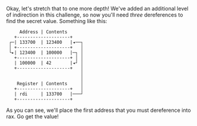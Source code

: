 Okay, let's stretch that to one more depth!
We've added an additional level of indirection in this challenge, so now you'll need *three* dereferences to find the secret value.
Something like this:

```text
     Address | Contents
   +--------------------+
 ┌─| 133700  | 123400   |◂──┐
 │ +--------------------+   │
 └▸| 123400  | 100000   |─┐ │
   +--------------------+ │ │
   | 100000  | 42       |◂┘ │
   +--------------------+   │
                            │
                            │
    Register | Contents     │
   +--------------------+   │
   | rdi     | 133700   |───┘
   +--------------------+
```

As you can see, we'll place the first address that you must dereference into rax.
Go get the value!
